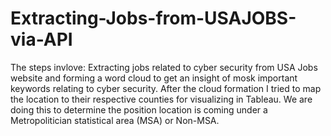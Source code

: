 # Extracting-Jobs-from-USAJOBS-via-API
The steps invlove:
Extracting jobs related to cyber security from USA Jobs website and forming a word cloud to get an insight of mosk important keywords relating to cyber security.
After the cloud formation I tried to map the location to their respective counties for visualizing in Tableau. We are doing this to determine the position location is coming under a Metropolitician statistical area (MSA) or Non-MSA.
